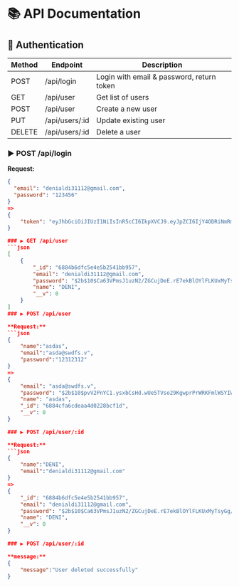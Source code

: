 # 📚 API Documentation

## 🔐 Authentication

| Method | Endpoint        | Description                               |
|--------|-----------------|-------------------------------------------|
| POST   | /api/login      | Login with email & password, return token |
| GET    | /api/user       | Get list of users                         |
| POST   | /api/user       | Create a new user                         |
| PUT    | /api/users/:id  | Update existing user                      |
| DELETE | /api/users/:id  | Delete a user                             |


### ▶️ POST /api/login

**Request:**
```json
{
  "email": "denialdi31112@gmail.com",
  "password": "123456"
}
=>
{
    "token": "eyJhbGciOiJIUzI1NiIsInR5cCI6IkpXVCJ9.eyJpZCI6IjY4ODRiNmRmYzVlNGU1YjI1NDFiYjk1NyIsImlhdCI6MTc1MzUzMzIwMSwiZXhwIjoxNzUzNjE5NjAxfQ.8zvV3vOhJtITZsUMXQ1yGMWntMhNlPwV9jUJ5rh5czk"
}

### ▶️ GET /api/user
```json
[
    {
        "_id": "6884b6dfc5e4e5b2541bb957",
        "email": "denialdi31112@gmail.com",
        "password": "$2b$10$Ca63VPmsJ1uzN2/ZGCujDeE.rE7ekBlOYlFLKUxMyTsyGg/6/BNXC",
        "name": "DENI",
        "__v": 0
    }
]
### ▶️ POST /api/user

**Request:**
```json
{
    "name":"asdas",
    "email":"asda@swdfs.v",
    "password":"12312312"
}
=>
{
    "email": "asda@swdfs.v",
    "password": "$2b$10$pvV2PnYC1.ysxbCsHd.wUe5TVso29KgwprPrWRKFmlWSYIWvxKDjC",
    "name": "asdas",
    "_id": "6884cfa6cdeaa4d0228bcf1d",
    "__v": 0
}

### ▶️ POST /api/user/:id

**Request:**
```json
{
    "name":"DENI",
    "email":"denialdi31112@gmail.com"
}
=>
{
    "_id": "6884b6dfc5e4e5b2541bb957",
    "email": "denialdi31112@gmail.com",
    "password": "$2b$10$Ca63VPmsJ1uzN2/ZGCujDeE.rE7ekBlOYlFLKUxMyTsyGg/6/BNXC",
    "name": "DENI",
    "__v": 0
}

### ▶️ POST /api/user/:id

**message:**
{
    "message":"User deleted successfully"
}
